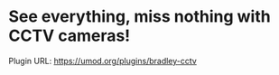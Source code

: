 # See everything, miss nothing with CCTV cameras!

Plugin URL: https://umod.org/plugins/bradley-cctv

